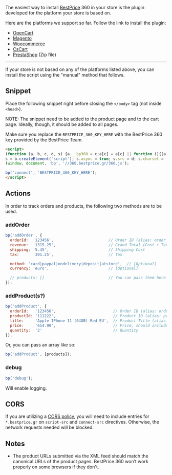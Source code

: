 The easiest way to install [BestPrice](https://www.bestprice.gr) 360 in your store is the plugin developed for the platform your store is based on.

Here are the platforms we support so far. Follow the link to install the plugin:

- [OpenCart](https://www.opencart.com/index.php?route=marketplace/extension/info&extension_id=38118&filter_member=bestpricegr)
- [Magento](https://marketplace.magento.com/bestprice-bestpriceanalytics.html)
- [Woocommerce](https://wordpress.org/plugins/bestprice-analytics-integration/)
- [CsCart](https://marketplace.cs-cart.com/bestprice-analytics-360.html)
- [PrestaShop](https://www.bestprice.gr/public/assets/360/prestashop_bestpriceanalytics-1.6.x-1.7.x-1.0.2.zip) (Zip file)

----

If your store is not based on any of the platforms listed above, you can install the script using the "manual" method that follows.

## Snippet

Place the following snippet right before closing the `</body>` tag (not inside `<head>`).

NOTE: The snippet need to be added to the product page and to the cart page. Ideally, though, it should be added to all pages.

Make sure you replace the `BESTPRICE_360_KEY_HERE` with the BestPrice 360 key provided by the BestPrice Team.


```html
<script>
(function (a, b, c, d, s) {a.__bp360 = c;a[c] = a[c] || function (){(a[c].q = a[c].q || []).push(arguments);};
s = b.createElement('script'); s.async = true; s.src = d; s.charset = 'utf-8'; (b.body || b.head).appendChild(s);})
(window, document, 'bp', '//360.bestprice.gr/360.js');

bp('connect', 'BESTPRICE_360_KEY_HERE');
</script>
```

## Actions

In order to track orders and products, the following two methods are to be used.

### addOrder
```js
bp('addOrder', {
  orderId:  '123456',                        // Order ID (alias: order_id)           [Required] 
  revenue:  '1315.25',                       // Grand Total (Cost + Tax + Shipping)  [Required]
  shipping: '5.45',                          // Shipping Cost                        [Required]
  tax:      '301.25',                        // Tax                                  [Required]

  method: 'card|paypal|ondelivery|deposit|atstore',  // [Optional]
  currency: 'euro',                          // [Optional]

  // products: []                            // You can pass them here
});
```

### addProduct(s?)
```js
bp('addProduct', {
  orderId:   '123456',                         // Order ID (alias: order_id)      [Required]
  productId: '111222',                         // Product ID (alias: product_id)  [Required]
  title:     'Apple IPhone 11 (64GB) Red EU',  // Product Title (alias: name)     [Required]
  price:     '654.90',                         // Price, should include tax       [Required]
  quantity:  '2'                               // Quantity                        [Required]
});
```
Or, you can pass an array like so:

```js
bp('addProduct', [products]);
```

### debug

```js
bp('debug');
```

Will enable logging.

## CORS

If you are utilizing a [CORS policy](https://developer.mozilla.org/en-US/docs/Web/HTTP/CORS), you will need to include entries for `*.bestprice.gr` on `script-src` and `connect-src` directives. Otherwise, the network requests needed will be blocked.

## Notes
- The product URLs submitted via the XML feed should match the canonical URLs of the product pages. BestPrice 360 won’t work properly on some browsers if they don't.
